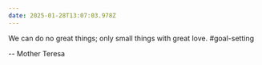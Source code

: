```yaml
---
date: 2025-01-28T13:07:03.978Z
---
```


We can do no great things; only small things with great love. #goal-setting 

-- Mother Teresa
